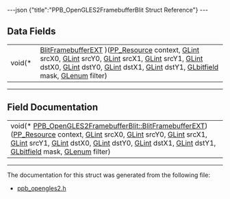 ---json {"title":"PPB\_OpenGLES2FramebufferBlit Struct Reference"} ---

Data Fields
-----------

<table><tbody><tr class="odd"><td style="text-align: right;">void(* </td><td><a href="/docs/native-client/pepper_stable/c/struct_p_p_b___open_g_l_e_s2_framebuffer_blit#a33288c12dd8062bc7d1894327ebb3771" class="el">BlitFramebufferEXT</a> )(<a href="/docs/native-client/pepper_stable/c/group___typedefs#gafdc3895ee80f4750d0d95ae1b677e9b7" class="el">PP_Resource</a> context, <a href="/docs/native-client/pepper_stable/c/ppb__opengles2_8h#a5ac0f3c4d7fafd42b284b5487a791017" class="el">GLint</a> srcX0, <a href="/docs/native-client/pepper_stable/c/ppb__opengles2_8h#a5ac0f3c4d7fafd42b284b5487a791017" class="el">GLint</a> srcY0, <a href="/docs/native-client/pepper_stable/c/ppb__opengles2_8h#a5ac0f3c4d7fafd42b284b5487a791017" class="el">GLint</a> srcX1, <a href="/docs/native-client/pepper_stable/c/ppb__opengles2_8h#a5ac0f3c4d7fafd42b284b5487a791017" class="el">GLint</a> srcY1, <a href="/docs/native-client/pepper_stable/c/ppb__opengles2_8h#a5ac0f3c4d7fafd42b284b5487a791017" class="el">GLint</a> dstX0, <a href="/docs/native-client/pepper_stable/c/ppb__opengles2_8h#a5ac0f3c4d7fafd42b284b5487a791017" class="el">GLint</a> dstY0, <a href="/docs/native-client/pepper_stable/c/ppb__opengles2_8h#a5ac0f3c4d7fafd42b284b5487a791017" class="el">GLint</a> dstX1, <a href="/docs/native-client/pepper_stable/c/ppb__opengles2_8h#a5ac0f3c4d7fafd42b284b5487a791017" class="el">GLint</a> dstY1, <a href="/docs/native-client/pepper_stable/c/ppb__opengles2_8h#a0fb936f29008789fb46b434319f68cc9" class="el">GLbitfield</a> mask, <a href="/docs/native-client/pepper_stable/c/ppb__opengles2_8h#a7efd7809e1632cdae75603fd1fee61c0" class="el">GLenum</a> filter)</td></tr></tbody></table>

------------------------------------------------------------------------

Field Documentation
-------------------

<span id="a33288c12dd8062bc7d1894327ebb3771" class="anchor" style="margin: 0;"></span>

<table><tbody><tr class="odd"><td>void(* <a href="/docs/native-client/pepper_stable/c/struct_p_p_b___open_g_l_e_s2_framebuffer_blit#a33288c12dd8062bc7d1894327ebb3771" class="el">PPB_OpenGLES2FramebufferBlit::BlitFramebufferEXT</a>)(<a href="/docs/native-client/pepper_stable/c/group___typedefs#gafdc3895ee80f4750d0d95ae1b677e9b7" class="el">PP_Resource</a> context, <a href="/docs/native-client/pepper_stable/c/ppb__opengles2_8h#a5ac0f3c4d7fafd42b284b5487a791017" class="el">GLint</a> srcX0, <a href="/docs/native-client/pepper_stable/c/ppb__opengles2_8h#a5ac0f3c4d7fafd42b284b5487a791017" class="el">GLint</a> srcY0, <a href="/docs/native-client/pepper_stable/c/ppb__opengles2_8h#a5ac0f3c4d7fafd42b284b5487a791017" class="el">GLint</a> srcX1, <a href="/docs/native-client/pepper_stable/c/ppb__opengles2_8h#a5ac0f3c4d7fafd42b284b5487a791017" class="el">GLint</a> srcY1, <a href="/docs/native-client/pepper_stable/c/ppb__opengles2_8h#a5ac0f3c4d7fafd42b284b5487a791017" class="el">GLint</a> dstX0, <a href="/docs/native-client/pepper_stable/c/ppb__opengles2_8h#a5ac0f3c4d7fafd42b284b5487a791017" class="el">GLint</a> dstY0, <a href="/docs/native-client/pepper_stable/c/ppb__opengles2_8h#a5ac0f3c4d7fafd42b284b5487a791017" class="el">GLint</a> dstX1, <a href="/docs/native-client/pepper_stable/c/ppb__opengles2_8h#a5ac0f3c4d7fafd42b284b5487a791017" class="el">GLint</a> dstY1, <a href="/docs/native-client/pepper_stable/c/ppb__opengles2_8h#a0fb936f29008789fb46b434319f68cc9" class="el">GLbitfield</a> mask, <a href="/docs/native-client/pepper_stable/c/ppb__opengles2_8h#a7efd7809e1632cdae75603fd1fee61c0" class="el">GLenum</a> filter)</td></tr></tbody></table>

------------------------------------------------------------------------

The documentation for this struct was generated from the following file:

-   <a href="/docs/native-client/pepper_stable/c/ppb__opengles2_8h/" class="el">ppb_opengles2.h</a>
